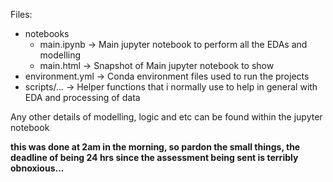 Files:
- notebooks
   - main.ipynb -> Main jupyter notebook to perform all the EDAs and modelling
   - main.html -> Snapshot of Main jupyter notebook to show 
- environment.yml -> Conda environment files used to run the projects
- scripts/... -> Helper functions that i normally use to help in general with EDA and processing of data


Any other details of modelling, logic and etc can be found within the jupyter notebook

__this was done at 2am in the morning, so pardon the small things, the deadline of being 24 hrs since the assessment being sent is terribly obnoxious...__
